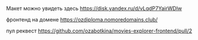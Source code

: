 Макет можно увидеть здесь
https://disk.yandex.ru/d/vLqdP7YairWDlw

фронтенд на домене
https://ozdiploma.nomoredomains.club/ 

пул реквест
https://github.com/ozabotkina/movies-explorer-frontend/pull/2